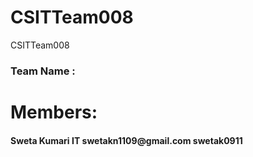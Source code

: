 # CSITTeam008
CSITTeam008

<h3>Team Name :</h3>
<h1></h1>

<h1>Members:</h1>

<h4>Sweta Kumari IT swetakn1109@gmail.com  swetak0911</h4>

